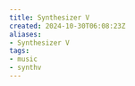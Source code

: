 ```yaml
---
title: Synthesizer V
created: 2024-10-30T06:08:23Z
aliases:
- Synthesizer V
tags:
- music
- synthv
---
```


